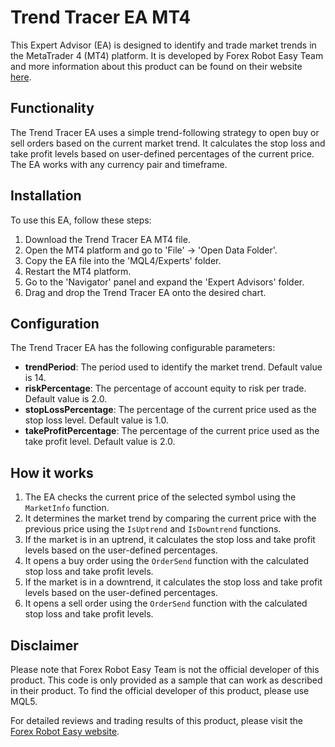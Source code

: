 # Trend Tracer EA MT4

This Expert Advisor (EA) is designed to identify and trade market trends in the MetaTrader 4 (MT4) platform. It is developed by Forex Robot Easy Team and more information about this product can be found on their website [here](https://forexroboteasy.com/forex-robot-review/trend-tracer-ea-mt4-review-optimal-for-trendy-market-conditions/).

## Functionality

The Trend Tracer EA uses a simple trend-following strategy to open buy or sell orders based on the current market trend. It calculates the stop loss and take profit levels based on user-defined percentages of the current price. The EA works with any currency pair and timeframe.

## Installation

To use this EA, follow these steps:

1. Download the Trend Tracer EA MT4 file.
2. Open the MT4 platform and go to 'File' -> 'Open Data Folder'.
3. Copy the EA file into the 'MQL4/Experts' folder.
4. Restart the MT4 platform.
5. Go to the 'Navigator' panel and expand the 'Expert Advisors' folder.
6. Drag and drop the Trend Tracer EA onto the desired chart.

## Configuration

The Trend Tracer EA has the following configurable parameters:

- **trendPeriod**: The period used to identify the market trend. Default value is 14.
- **riskPercentage**: The percentage of account equity to risk per trade. Default value is 2.0.
- **stopLossPercentage**: The percentage of the current price used as the stop loss level. Default value is 1.0.
- **takeProfitPercentage**: The percentage of the current price used as the take profit level. Default value is 2.0.

## How it works

1. The EA checks the current price of the selected symbol using the `MarketInfo` function.
2. It determines the market trend by comparing the current price with the previous price using the `IsUptrend` and `IsDowntrend` functions.
3. If the market is in an uptrend, it calculates the stop loss and take profit levels based on the user-defined percentages.
4. It opens a buy order using the `OrderSend` function with the calculated stop loss and take profit levels.
5. If the market is in a downtrend, it calculates the stop loss and take profit levels based on the user-defined percentages.
6. It opens a sell order using the `OrderSend` function with the calculated stop loss and take profit levels.

## Disclaimer

Please note that Forex Robot Easy Team is not the official developer of this product. This code is only provided as a sample that can work as described in their product. To find the official developer of this product, please use MQL5.

For detailed reviews and trading results of this product, please visit the [Forex Robot Easy website](https://forexroboteasy.com/forex-robot-review/trend-tracer-ea-mt4-review-optimal-for-trendy-market-conditions/).
